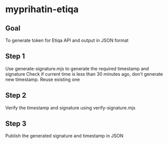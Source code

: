 # myprihatin-etiqa

## Goal
To generate token for Etiqa API and output in JSON format

## Step 1
Use generate-signature.mjs to generate the required timestamp and signature
Check if current time is less than 30 minutes ago, don't generate new timestamp. Reuse existing one
## Step 2
Verify the timestamp and signature using verify-signature.mjs

## Step 3
Publish the generated signature and timestamp in JSON
